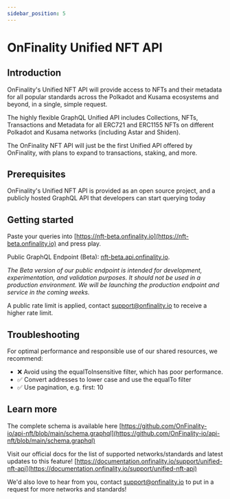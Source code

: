 ```yaml
---
sidebar_position: 5
---
```


# OnFinality Unified NFT API

## Introduction

OnFinality's Unified NFT API will provide access to NFTs and their metadata for all popular standards across the Polkadot and Kusama ecosystems and beyond, in a single, simple request.

The highly flexible GraphQL Unified API includes Collections, NFTs, Transactions and Metadata for all ERC721 and ERC1155 NFTs on different Polkadot and Kusama networks (including Astar and Shiden).

The OnFinality NFT API will just be the first Unified API offered by OnFinality, with plans to expand to transactions, staking, and more.

## Prerequisites

OnFinality's Unified NFT API is provided as an open source project, and a publicly hosted GraphQL API that developers can start querying today

## Getting started

Paste your queries into [https://nft-beta.onfinality.io](https://nft-beta.onfinality.io) and press play.

Public GraphQL Endpoint (Beta): [nft-beta.api.onfinality.io](https://nft-beta.api.onfinality.io).

*The Beta version of our public endpoint is intended for development, experimentation, and validation purposes. It should not be used in a production environment. We will be launching the production endpoint and service in the coming weeks.*

A public rate limit is applied, contact support@onfinality.io to receive a higher rate limit.

## Troubleshooting

For optimal performance and responsible use of our shared resources, we recommend:

- ❌ Avoid using the equalToInsensitive filter, which has poor performance.
- ✅ Convert addresses to lower case and use the equalTo filter
- ✅ Use pagination, e.g. first: 10

## Learn more

The complete schema is available here [https://github.com/OnFinality-io/api-nft/blob/main/schema.graphql](https://github.com/OnFinality-io/api-nft/blob/main/schema.graphql)

Visit our official docs for  the list of supported networks/standards and latest updates to this feature! [https://documentation.onfinality.io/support/unified-nft-api](https://documentation.onfinality.io/support/unified-nft-api)

We'd also love to hear from you, contact support@onfinality.io to put in a request for more networks and standards!

